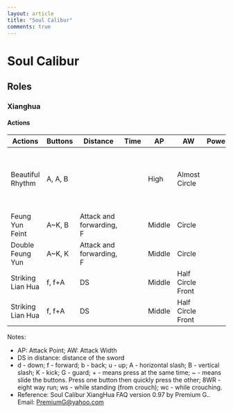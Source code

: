 ```yaml
---
layout: article
title: "Soul Calibur"
comments: true
---
```



Soul Calibur
==============



## Roles

### Xianghua

#### Actions


| Actions | Buttons | Distance  |  Time  | AP | AW | Power | Note  |
| ------ | ------    | ------  |  ------ |  ------ |  ------ |  ------ | -----: |
| Beautiful Rhythm |  A, A, B |  |   | High |   Almost Circle  |    |  Includes a poke at the end, this will poke the opponent far away |
|  Feung Yun Feint | A~K, B   |  Attack and forwarding, F  |     |  Middle  | Circle |    |    |
| Double Feung Yun | A~K, K   |  Attack and forwarding, F  |     |  Middle  | Circle |    | Include a kick   |
| Striking Lian Hua | f, f+A |  DS  |     |  Middle  | Half Circle Front |    |  Slicing  |
| Striking Lian Hua | f, f+A |  DS  |     |  Middle  | Half Circle Front |    |  Slicing  |



Notes:
* AP: Attack Point; AW: Attack Width
* DS in distance: distance of the sword
* d - down; f - forward; b - back; u - up; A - horizontal slash; B - vertical slash; K - kick; G - guard; + - means press at the same time; ~ - means slide the buttons. Press one button then quickly press the other; 8WR - eight way run; ws - while standing (from crouch); wc - while crouching.
* Reference: Soul Calibur XiangHua FAQ version 0.97 by Premium G.. Email: PremiumG@yahoo.com